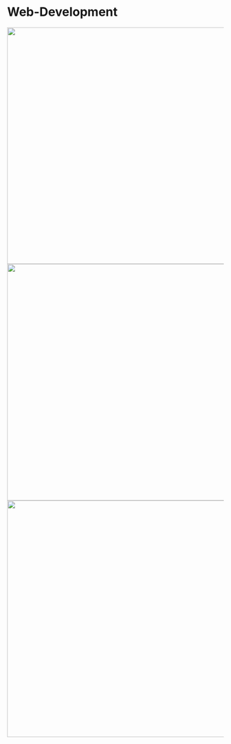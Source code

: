 # Web-Development
<div id="header" align="center">
   <img src="https://media.giphy.com/media/55986701/257161827-07366791-eea2-4a6a-a219-85630d012917.png" width="550"/><br>
   <img src="https://media.giphy.com/media/55986701/257162795-de56c431-6c48-41fb-b0bb-109bbd800e33.png" width="550"/><br>
   <img src="https://media.giphy.com/media/55986701/257163295-c124f522-610f-454f-a8f1-4843cae860c0.png" width="550"/><br>
</div>


